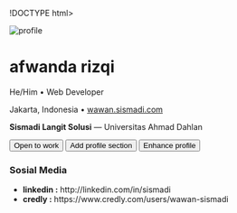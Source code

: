!DOCTYPE html>
<html lang="en">
<head>
  <meta charset="UTF-8" />
  <meta name="viewport" content="width=device-width, initial-scale=1.0"/>
  <title>afwanda rizqi(ip231)</title>
  <link rel="stylesheet" href="style.css" />
</head>
<body>
  <div class="profile-container">
  <div class="header-bg"></div>

  <div class="profile-photo-wrapper">
    <img src="profile.png" alt="profile" class="profile-photo" />
  </div>

  <div class="header-text">
    <h1>afwanda rizqi</h1>
    <p class="subtitle">He/Him • Web Developer</p>
    <p>Jakarta, Indonesia • <a href="https://wawan.sismadi.com">wawan.sismadi.com</a></p>
    <p><strong>Sismadi Langit Solusi</strong> — Universitas Ahmad Dahlan</p>
  </div>

  <div class="action-buttons">
    <button>Open to work</button>
    <button>Add profile section</button>
    <button>Enhance profile</button>
  </div>

  <div id="content"  >


  </div>



  <div class="content-card">
    <h3>Sosial Media <small></small></h3>
    <ul>
      <li><strong>linkedin :</strong> http://linkedin.com/in/sismadi </li>
      <li><strong>credly :</strong> https://www.credly.com/users/wawan-sismadi</li>
    </ul>
  </div>
</div>


<script type="module">
// Import Supabase client dari CDN
import { createClient } from 'https://cdn.jsdelivr.net/npm/@supabase/supabase-js/+esm'


const SUPABASE_URL = 'https://zligkbkrxqqbetnwykrq.supabase.co'
const SUPABASE_ANON_KEY = 'eyJhbGciOiJIUzI1NiIsInR5cCI6IkpXVCJ9.eyJpc3MiOiJzdXBhYmFzZSIsInJlZiI6InpsaWdrYmtyeHFxYmV0bnd5a3JxIiwicm9sZSI6ImFub24iLCJpYXQiOjE3NDkyNjM2ODUsImV4cCI6MjA2NDgzOTY4NX0.kDK8_c6qCKKRax4HbHwEbAMwTavhDRWdgqkDtjWWYD8'


const supabase = createClient(SUPABASE_URL, SUPABASE_ANON_KEY)

// Elemen DOM
// const addBtn = document.getElementById('addBtn')
// const dataBody = document.getElementById('dataBody')
// const crudForm = document.getElementById('crudForm')
// const recordIdInput = document.getElementById('recordId')
// const nameInput = document.getElementById('nameInput')
// const emailInput = document.getElementById('emailInput')
// const deleteBtn = document.getElementById('deleteBtn')
// const cancelBtn = document.getElementById('cancelBtn')

const content = document.getElementById('content')

// Fungsi load data ke tabel
async function loadData() {
  const { data, error } = await supabase.from('web').select('*').order('id')
  if (error) {
    alert('Error loading data: ' + error.message)
    return
  }
  content.innerHTML = ''
  let  out=``;
  data.forEach(row => {

    out+=`

    <div class="content-card">
    <h2>${row.judul}</h2>
    <p>${row.isi}
</p>

  </div>
  `

  })
  content.innerHTML = out


}

 // Load data saat halaman siap
window.addEventListener('DOMContentLoaded', loadData)

</script>



</body>
</html>
